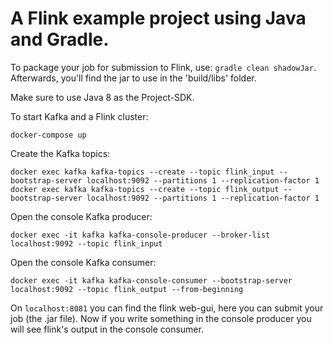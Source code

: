 # A Flink example project using Java and Gradle.

To package your job for submission to Flink, use: ``gradle clean shadowJar``. Afterwards, you'll find the
jar to use in the 'build/libs' folder.

Make sure to use Java 8 as the Project-SDK.

To start Kafka and a Flink cluster:
```
docker-compose up
```
Create the Kafka topics:
```
docker exec kafka kafka-topics --create --topic flink_input --bootstrap-server localhost:9092 --partitions 1 --replication-factor 1
docker exec kafka kafka-topics --create --topic flink_output --bootstrap-server localhost:9092 --partitions 1 --replication-factor 1
```
Open the console Kafka producer:
```
docker exec -it kafka kafka-console-producer --broker-list localhost:9092 --topic flink_input
```
Open the console Kafka consumer:
```
docker exec -it kafka kafka-console-consumer --bootstrap-server localhost:9092 --topic flink_output --from-beginning
```
On ``localhost:8081`` you can find the flink web-gui, here you can submit your job (the .jar file). Now if you write something in the console producer you will see flink's output in the console consumer.
